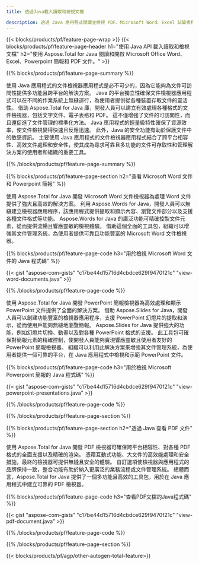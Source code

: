 ```yaml
---
title: 透過Java載入讀取和檢視文檔 

description: 透過 Java 應用程式閱讀並檢視 PDF、Microsoft Word、Excel 試算表和 PowerPoint 簡報。
---
```


{{< blocks/products/pf/feature-page-wrap >}}
{{< blocks/products/pf/feature-page-header h1="使用 Java API 載入讀取和檢視文檔" h2="使用 Aspose.Total for Java 閱讀和開啟 Microsoft Office Word、Excel、Powerpoint 簡報和 PDF 文件。" >}}

{{% blocks/products/pf/feature-page-summary %}}

使用 Java 應用程式的文件檢視器應用程式是必不可少的，因為它能夠為文件可訪問性提供多功能且跨平台的解決方案。 Java 的平台獨立性確保文件檢視器應用程式可以在不同的作業系統上無縫運行，為使用者提供從各種裝置存取文件的靈活性。 借助 Aspose.Total for Java 庫，開發人員可以建立有效處理各種格式的文件檢視器，包括文字文件、電子表格和 PDF。 這不僅增強了文件的可訪問性，而且還促進了文件管理的標準化方法。 Java 應用程式的輕量級特性確保了資源效率，使文件檢視變得快速且反應迅速。 此外，Java 的安全功能有助於保護文件中的敏感資訊。 主要使用 Java 應用程式的文件檢視器應用程式結合了跨平台相容性、高效文件處理和安全性，使其成為尋求可靠且多功能的文件可存取性和管理解決方案的使用者和組織的重要工具。

{{% /blocks/products/pf/feature-page-summary  %}}

{{% blocks/products/pf/feature-page-section  h2="查看 Microsoft Word 文件和 Powerpoint 簡報" %}}

使用 Aspose.Total for Java 開發 Microsoft Word 文件檢視器為處理 Word 文件提供了強大且高效的解決方案。 利用 Aspose.Words for Java，開發人員可以無縫建立檢視器應用程序，該應用程式提供提取和顯示內容、瀏覽文件部分以及支援各種文件格式等功能。 Aspose.Words for Java 的廣泛功能可精確控製文件元素，從而提供流暢且響應靈敏的檢視體驗。 借助這個全面的工具包，組織可以增強其文件管理系統，為使用者提供可靠且功能豐富的 Microsoft Word 文件檢視器。  <br />

{{% blocks/products/pf/feature-page-code h3="用於檢視 Microsoft Word 文件的 Java 程式碼" %}}

{{< gist "aspose-com-gists" "c17be44d15716d4cbdce629f9470f21c" "view-word-documents.java" >}}

{{% /blocks/products/pf/feature-page-code  %}}

使用 Aspose.Total for Java 開發 PowerPoint 簡報檢視器為高效處理和顯示 PowerPoint 文件提供了全面的解決方案。 借助 Aspose.Slides for Java，開發人員可以創建功能豐富的檢視器應用程序，支援 PowerPoint 幻燈片的提取和演示，從而使用戶能夠無縫地瀏覽簡報。 Aspose.Slides for Java 提供強大的功能，例如幻燈片切換、動畫以及對各種 PowerPoint 格式的支援。 此工具包可確保對簡報元素的精確控制，使開發人員能夠實現響應靈敏且使用者友好的 PowerPoint 簡報檢視器。 組織可以利用此解決方案來增強其文件管理系統，為使用者提供一個可靠的平台，在 Java 應用程式中檢視和示範 PowerPoint 文件。

{{% blocks/products/pf/feature-page-code h3="用於檢視 Microsoft Powerpoint 簡報的 Java 程式碼" %}}

{{< gist "aspose-com-gists" "c17be44d15716d4cbdce629f9470f21c" "view-powerpoint-presentations.java" >}}

{{% /blocks/products/pf/feature-page-code  %}}

{{% /blocks/products/pf/feature-page-section %}}

{{% blocks/products/pf/feature-page-section  h2="透過 Java 查看 PDF 文件" %}}

使用 Aspose.Total for Java 開發 PDF 檢視器可確保跨平台相容性、對各種 PDF 格式的全面支援以及精確的渲染。 憑藉互動式功能、大文件的高效能處理和安全措施，最終的檢視器可提供無縫且安全的體驗。 自訂選項使檢視器與應用程式的品牌保持一致，整合功能有助於納入更廣泛的業務流程或文件管理系統。 總體而言，Aspose.Total for Java 提供了一個多功能且高效的工具包，用於在 Java 應用程式中建立可靠的 PDF 檢視器。

{{% blocks/products/pf/feature-page-code h3="查看PDF文檔的Java程式碼" %}}

{{< gist "aspose-com-gists" "c17be44d15716d4cbdce629f9470f21c" "view-pdf-document.java" >}}

{{% /blocks/products/pf/feature-page-code  %}}

{{% /blocks/products/pf/feature-page-section %}}

{{< blocks/products/pf/agp/other-autogen-total-feature>}}